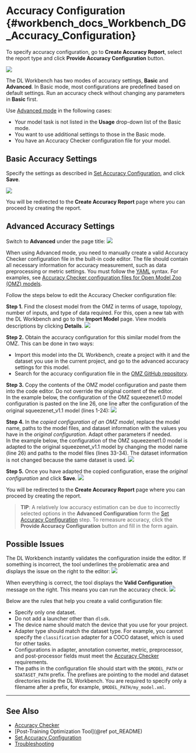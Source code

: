 # Accuracy Configuration {#workbench_docs_Workbench_DG_Accuracy_Configuration}

To specify accuracy configuration, go to **Create Accuracy Report**, select the report type and click **Provide Accuracy Configuration** button.

![](img/accuracy_report/provide_accuracy_config.png)

The DL Workbench has two modes of accuracy settings, **Basic** and **Advanced**. 
In Basic mode, most configurations are predefined based on default settings. 
Run an accuracy check without changing any parameters in **Basic** first. 

Use <a href="#advanced">Advanced mode</a> in the following cases:
* Your model task is not listed in the **Usage** drop-down list of the Basic mode.
* You want to use additional settings to those in the Basic mode.
* You have an Accuracy Checker configuration file for your model.

## Basic Accuracy Settings

Specify the settings as described in [Set Accuracy Configuration](Configure_Accuracy_Settings.md), and click **Save**.

![](img/accuracy_report/accuracy_config_basic.png)

You will be redirected to the **Create Accuracy Report** page where you can proceed by creating the report. 

## <a name="advanced">Advanced Accuracy Settings</a>

Switch to **Advanced** under the page title:
![](img/configure_accuracy_settings_switch.png)

When using Advanced mode, you need to manually create a valid Accuracy Checker configuration file in the built-in code editor.
The file should contain all necessary information for accuracy measurement, such as data
preprocessing or metric settings. You must follow the [YAML](https://docs.ansible.com/ansible/latest/reference_appendices/YAMLSyntax.html) syntax. 
For examples, see [Accuracy Checker configuration files for Open Model Zoo (OMZ) models](https://github.com/openvinotoolkit/open_model_zoo/tree/master/tools/accuracy_checker/configs). 

Follow the steps below to edit the Accuracy Checker configuration file:

**Step 1.** Find the closest model from the OMZ in terms of usage, topology, number of
inputs, and type of data required. For this, open a new tab with the DL Workbench and go
to the **Import Model** page. View models descriptions by clicking **Details**.
![](img/accuracy_report/omz_details_ac.png)

**Step 2.** Obtain the accuracy configuration for this similar model from the OMZ. This can be done in two ways:
  * Import this model into the DL Workbench, create a project with it and the dataset you
    use in the current project, and go to the advanced accuracy settings for this model.
  * Search for the accuracy configuration file in the [OMZ GitHub repository](https://github.com/openvinotoolkit/open_model_zoo/tree/master/tools/accuracy_checker/configs).

**Step 3.** Copy the contents of the OMZ model configuration and paste them into the code
editor. Do not override the original content of the editor.   
In the example below, the configuration of the OMZ squeezenet1.0 model configuration is
pasted on the line 26, one line after the configuration of the original squeezenet_v1.1
model (lines 1-24): 
![](img/configure_accuracy_settings_advanced01.png)

**Step 4.** In the *copied configuration of an OMZ model*, replace the model name, paths
to the model files, and dataset information with the values you have in the *original
configuration*. Adapt other parameters if needed.  
In the example below, the configuration of the OMZ squeezenet1.0 model is adapted to the
original squeezenet_v1.1 model by changing the model name (line 26) and paths to the model
files (lines 33-34). The dataset information is not changed because the same dataset is
used.
![](img/configure_accuracy_settings_advanced02.png)

**Step 5.** Once you have adapted the copied configuration, erase the 
*original configuration* and click **Save**. 
![](img/accuracy_report/advanced_config_save.png)

You will be redirected to the **Create Accuracy Report** page where you can proceed by creating the report. 

> **TIP**: A relatively low accuracy estimation can be due to incorrectly selected options in the **Advanced Configuration** form the [Set Accuracy Configuration](Configure_Accuracy_Settings.md) step. To remeasure accuracy, click the **Provide Accuracy Configuration** button and fill in the form again.


## Possible Issues

The DL Workbench instantly validates the configuration inside the editor. If something is
incorrect, the tool underlines the problematic area and displays the issue on the right to
the editor: 
![](img/configure_accuracy_settings_validation01.png)

When everything is correct, the tool displays the **Valid Configuration** message on the
right. This means you can run the accuracy check. 
![](img/configure_accuracy_settings_validation02.png)

Below are the rules that help you create a valid configuration file:

* Specify only one dataset.
* Do not add a launcher other than `dlsdk`.
* The device name should match the device that you use for your project.
* Adapter type should match the dataset type. For example, you cannot specify the
  `classification` adapter for a COCO dataset, which is used for other tasks.
* Configurations in adapter, annotation converter, metric, preprocessor, and
  post-processor fields must meet the [Accuracy Checker](https://docs.openvino.ai/latest/omz_tools_accuracy_checker.html)
  requirements.
* The paths in the configuration file should start with the `$MODEL_PATH` or
  `$DATASET_PATH` prefix. The prefixes are pointing to the model and dataset directories
  inside the DL Workbench. You are required to specify only a filename after a prefix, for
  example, `$MODEL_PATH/my_model.xml`.

---
## See Also

* [Accuracy Checker](https://docs.openvinotoolkit.org/latest/omz_tools_accuracy_checker.html)
* [Post-Training Optimization Tool](@ref pot_README)
* [Set Accuracy Configuration](Configure_Accuracy_Settings.md)
* [Troubleshooting](Troubleshooting.md)